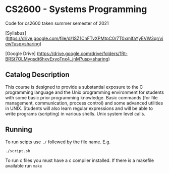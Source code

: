 # CS2600 - Systems Programming

Code for cs2600 taken summer semester of 2021

[Syllabus]
(https://drive.google.com/file/d/1SZ1CnFTvXPMtpC0r7T0xmlfaYyEVW3qr/view?usp=sharing)

[Google Drive]
(https://drive.google.com/drive/folders/1Rt-BRSt7OLMyqsdt6hxvExyoTnx4_jnM?usp=sharing)

## Catalog Description

This course is designed to provide a substantial exposure to the C programming language and
the Unix programming environment for students with some basic prior programming knowledge.
Basic commands (for file management, communication, process control) and some advanced
utilities in UNIX. Students will also learn regular expressions and will be able to write programs
(scripting) in various shells. Unix system level calls.

## Running

To run scipts use `./` follewed by the file name. E.g.

`./script.sh`

To run c files you must have a c compiler installed. If there is a makefile available run `make`
